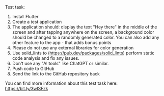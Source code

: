 Test task:

1. Install Flutter
2. Create a test application
3. The application should: display the text "Hey there" in the middle of the screen and after tapping anywhere on the screen, a background color should be changed to a randomly generated color. You can also add any other feature to the app - that adds bonus points
4. Please do not use any external libraries for color generation
5. Use solid_lints to (https://pub.dev/packages/solid_lints) perform static code analysis and fix any issues.
6. Don't use any "AI tools" like ChatGPT or similar.
7. Push code to GitHub
8. Send the link to the GitHub repository back

You can find more information about this test task here: https://bit.ly/3wlSFzk
